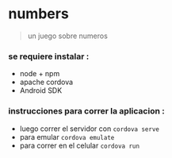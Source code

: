 # numbers

> un juego sobre numeros

### se requiere instalar :

 + node + npm
 + apache cordova 
 + Android SDK
 
### instrucciones para correr la aplicacion :

 + luego correr el servidor con ```cordova serve```
 + para emular ```cordova emulate```
 + para correr en el celular ```cordova run```
